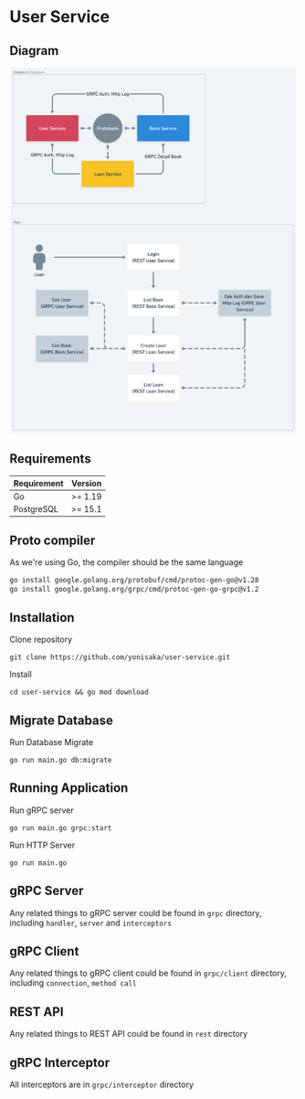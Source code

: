 # User Service

## Diagram
<p align="center">
<img src="https://github.com/yonisaka/protobank/blob/main/diagram.png?raw=true" width="500"/>
</p>

## Requirements
| Requirement | Version |
| ----------- | ----------- |
| Go | >= 1.19 |
| PostgreSQL | >= 15.1 |

## Proto compiler

As we're using Go, the compiler should be the same language
```shell
go install google.golang.org/protobuf/cmd/protoc-gen-go@v1.28
go install google.golang.org/grpc/cmd/protoc-gen-go-grpc@v1.2
```

## Installation
Clone repository
```shell
git clone https://github.com/yonisaka/user-service.git
```
Install

```shell
cd user-service && go mod download 
```

## Migrate Database
Run Database Migrate
```shell
go run main.go db:migrate
```

## Running Application
Run gRPC server
```shell
go run main.go grpc:start
```
Run HTTP Server
```shell
go run main.go
```

## gRPC Server
Any related things to gRPC server could be found in `grpc` directory, including `handler`, `server` and `interceptors`

## gRPC Client
Any related things to gRPC client could be found in `grpc/client` directory, including `connection`, `method call`

## REST API
Any related things to REST API could be found in `rest` directory

## gRPC Interceptor
All interceptors are in `grpc/interceptor` directory